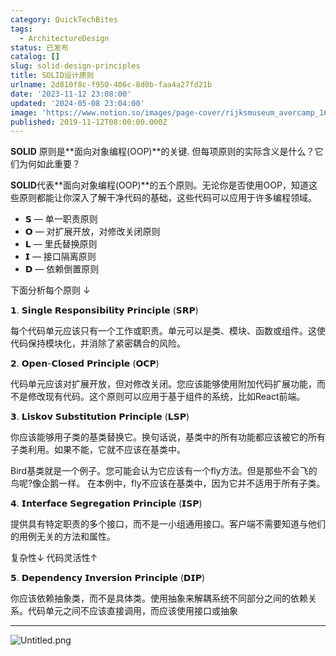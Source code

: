 ```yaml
---
category: QuickTechBites
tags:
  - ArchitectureDesign
status: 已发布
catalog: []
slug: solid-design-principles
title: SOLID设计原则
urlname: 2d810f8c-f950-406c-8d0b-faa4a27fd21b
date: '2023-11-12 23:08:00'
updated: '2024-05-08 23:04:00'
image: 'https://www.notion.so/images/page-cover/rijksmuseum_avercamp_1620.jpg'
published: 2019-11-12T08:00:00.000Z
---
```


**SOLID** 原则是**面向对象编程(OOP)**的关键. 但每项原则的实际含义是什么？它们为何如此重要？


**SOLID**代表**面向对象编程(OOP)**的五个原则。无论你是否使用OOP，知道这些原则都能让你深入了解干净代码的基础，这些代码可以应用于许多编程领域。

- 𝗦 — 单一职责原则
- 𝗢 — 对扩展开放，对修改关闭原则
- 𝗟 — 里氏替换原则
- 𝗜 — 接口隔离原则
- 𝗗 — 依赖倒置原则

下面分析每个原则 ↓


𝟭. 𝗦𝗶𝗻𝗴𝗹𝗲 𝗥𝗲𝘀𝗽𝗼𝗻𝘀𝗶𝗯𝗶𝗹𝗶𝘁𝘆 𝗣𝗿𝗶𝗻𝗰𝗶𝗽𝗹𝗲 (𝗦𝗥𝗣)


每个代码单元应该只有一个工作或职责。单元可以是类、模块、函数或组件。这使代码保持模块化，并消除了紧密耦合的风险。


𝟮. 𝗢𝗽𝗲𝗻-𝗖𝗹𝗼𝘀𝗲𝗱 𝗣𝗿𝗶𝗻𝗰𝗶𝗽𝗹𝗲 (𝗢𝗖𝗣)


代码单元应该对扩展开放，但对修改关闭。您应该能够使用附加代码扩展功能，而不是修改现有代码。这个原则可以应用于基于组件的系统，比如React前端。


𝟯. 𝗟𝗶𝘀𝗸𝗼𝘃 𝗦𝘂𝗯𝘀𝘁𝗶𝘁𝘂𝘁𝗶𝗼𝗻 𝗣𝗿𝗶𝗻𝗰𝗶𝗽𝗹𝗲 (𝗟𝗦𝗣)


你应该能够用子类的基类替换它。换句话说，基类中的所有功能都应该被它的所有子类利用。如果不能，它就不应该在基类中。


Bird基类就是一个例子。您可能会认为它应该有一个fly方法。但是那些不会飞的鸟呢?像企鹅一样。
在本例中，fly不应该在基类中，因为它并不适用于所有子类。


𝟰. 𝗜𝗻𝘁𝗲𝗿𝗳𝗮𝗰𝗲 𝗦𝗲𝗴𝗿𝗲𝗴𝗮𝘁𝗶𝗼𝗻 𝗣𝗿𝗶𝗻𝗰𝗶𝗽𝗹𝗲 (𝗜𝗦𝗣)


提供具有特定职责的多个接口，而不是一小组通用接口。客户端不需要知道与他们的用例无关的方法和属性。


复杂性↓
代码灵活性↑


𝟱. 𝗗𝗲𝗽𝗲𝗻𝗱𝗲𝗻𝗰𝘆 𝗜𝗻𝘃𝗲𝗿𝘀𝗶𝗼𝗻 𝗣𝗿𝗶𝗻𝗰𝗶𝗽𝗹𝗲 (𝗗𝗜𝗣)


你应该依赖抽象类，而不是具体类。使用抽象来解耦系统不同部分之间的依赖关系。代码单元之间不应该直接调用，而应该使用接口或抽象


---


![Untitled.png](https://prod-files-secure.s3.us-west-2.amazonaws.com/5d24fe63-e567-4804-86f9-9fdc62e13082/6fc4afd3-478b-4aaf-9884-0a3f8e406a71/Untitled.png?X-Amz-Algorithm=AWS4-HMAC-SHA256&X-Amz-Content-Sha256=UNSIGNED-PAYLOAD&X-Amz-Credential=ASIAZI2LB466YPHQFXDV%2F20250416%2Fus-west-2%2Fs3%2Faws4_request&X-Amz-Date=20250416T213620Z&X-Amz-Expires=3600&X-Amz-Security-Token=IQoJb3JpZ2luX2VjEMb%2F%2F%2F%2F%2F%2F%2F%2F%2F%2FwEaCXVzLXdlc3QtMiJHMEUCIQDT%2FWkafCXt1oWpJ%2B2ChJXk2lkbwon%2BUoTZhQz9LmvY%2BwIgDGQVi2josMf4FCKPZqhgH7OdxOAwUZJN3Ix6xNuot2Yq%2FwMITxAAGgw2Mzc0MjMxODM4MDUiDCv7XYBySXwXUqCUSCrcA7%2BETsbGDJ5fH1mtQuPGO7nEJLB%2FH3mIEYuYs7xOqqM13hpr0UK%2BTK0Cf7j2fw%2FZqFfGc7GqS3vYt0%2FX47CQY7o718x5BQzY4xgUP5JGBRkznJCWx7pVtfcnKy9gTig%2BUb9adFrOdgwXtddB%2Bj9fzUyiDpYehT%2F6moqUwf3H6td9cb%2FW9KRyHrn6qSE0kYMJsGOl%2BjouijoPXNUiolXhNVgZENAe3J00G2NF80EN57VralLwfqLgG8%2Bh8XlOXG1AVkcmkfZuanbaH7dwhcGScNxVNOi3BwsK9H3dRsacpTgeWp3TA4HkEbY%2FrO3c1myhQUPFCQ0Al9%2F6W2VR5X3aKHK9lATxNFilmm4F%2BDAt%2FDyN%2F7v2zsNRqv8wjgrL0pOroV9xbFLYdl1dEGJbgncTQ%2BfmCg7U6lGRwt4do80t5QdL%2BsOMDWzdd%2Fqy%2FFlrLrQag27zwZBXcfprhQmxzN%2FBl1vCHrdKurUOMu5keYVrjluLNe43AsoWUMlJAyrgpY4pTcHbGDo0hSWsazHs7XMM0AiDLNEQqmRQIVRq3olc%2BEkjgw82YBVf3mukjwvZHiFACDGe4qiqcJAnKil4HY8YkjJuSM47QL%2ByMqpFT%2FQ33fgbwN3std85Rxmm%2Bo19MMbEgMAGOqUBBz8HJq4MFFSMwbI8qTXkzUV0fEHvMrKQFXEC21Z3OhDIP5n%2FJ8th2zz5WUNCYyL7P8RCJ63vBbMrKqNwN6ZJLita7UU%2FT7W4fp3eIJgC1dsGOja520fCN81tUZ9yLUYSQXSniVum4Vt2sHz7xkt8uyHz4FqVsEo99cvQNCl%2Bizbs8JFBELoFpo%2BL6Dsy8%2F07xNesOANuZ1UGJ%2BhEtSgJkeo2rfBi&X-Amz-Signature=9421b81edef36806ee47694a382349560c8b2b15d012ece1c64f7d4cd03b508d&X-Amz-SignedHeaders=host&x-id=GetObject)

